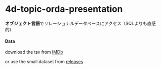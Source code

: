 # 4d-topic-orda-presentation

**オブジェクト言語**でリレーショナルデータベースにアクセス（SQLよりも直感的）

#### Data

download the tsv from [IMDb](https://datasets.imdbws.com)

or use the small dataset from [releases](https://github.com/miyako/4d-topic-orda-presentation/releases/tag/data-1985-1989)
